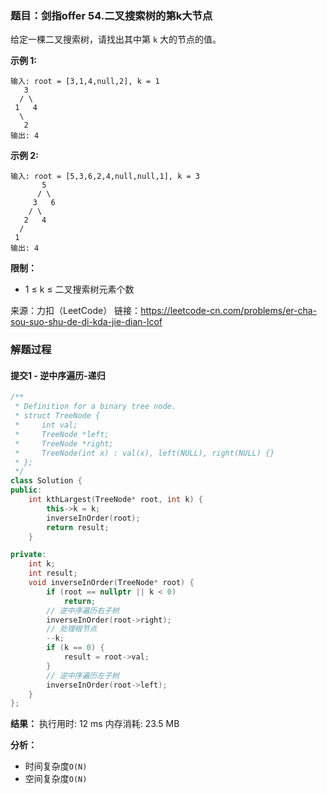 ### 题目：剑指offer 54.二叉搜索树的第k大节点
给定一棵二叉搜索树，请找出其中第 `k` 大的节点的值。

**示例 1:**
```
输入: root = [3,1,4,null,2], k = 1
   3
  / \
 1   4
  \
   2
输出: 4
```
**示例 2:**
```
输入: root = [5,3,6,2,4,null,null,1], k = 3
       5
      / \
     3   6
    / \
   2   4
  /
 1
输出: 4
```
**限制：**
- 1 ≤ k ≤ 二叉搜索树元素个数

来源：力扣（LeetCode）
链接：https://leetcode-cn.com/problems/er-cha-sou-suo-shu-de-di-kda-jie-dian-lcof


### 解题过程
#### 提交1 - 逆中序遍历-递归
```C++
/**
 * Definition for a binary tree node.
 * struct TreeNode {
 *     int val;
 *     TreeNode *left;
 *     TreeNode *right;
 *     TreeNode(int x) : val(x), left(NULL), right(NULL) {}
 * };
 */
class Solution {
public:
    int kthLargest(TreeNode* root, int k) {
        this->k = k;
        inverseInOrder(root);
        return result;
    }

private:
    int k;
    int result;
    void inverseInOrder(TreeNode* root) {
        if (root == nullptr || k < 0)
            return;
        // 逆中序遍历右子树
        inverseInOrder(root->right);
        // 处理根节点
        --k;
        if (k == 0) {
            result = root->val;
        }
        // 逆中序遍历左子树
        inverseInOrder(root->left);
    }
};
```
**结果：** 执行用时: 12 ms        内存消耗: 23.5 MB

**分析：**
- 时间复杂度`O(N)`
- 空间复杂度`O(N)`
